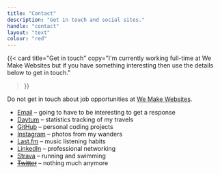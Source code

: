 ```yaml
---
title: "Contact"
description: "Get in touch and social sites."
handle: "contact"
layout: "text"
colour: "red"
---
```


{{<
  card
  title="Get in touch"
  copy="I'm currently working full-time at We Make Websites but if you have something interesting then use the details below to get in touch."
>}}

Do not get in touch about job opportunities at [We Make Websites](https://wemakewebsites.homerun.co/).

* [Email](mailto:craigsbaldwin@gmail.com) – going to have to be interesting to get a response
* [Daytum](https://daytum.com/CraigBaldwin) – statistics tracking of my travels
* [GitHub](https://github.com/csbrightside) – personal coding projects
* [Instagram](https://www.instagram.com/craigsbaldwin/) – photos from my wanders
* [Last.fm](https://www.last.fm/user/CSBrightside) – music listening habits
* [LinkedIn](https://uk.linkedin.com/in/craigbaldwin/) – professional networking
* [Strava](https://www.strava.com/athletes/craigbaldwin) – running and swimming
* [~~Twitter~~](https://twitter.com/CraigBaldwin) – nothing much anymore
